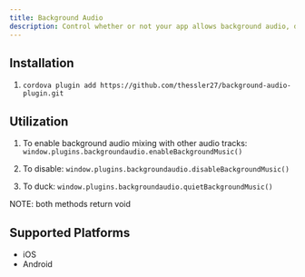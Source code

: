 ```yaml
---
title: Background Audio
description: Control whether or not your app allows background audio, dynamically. Note that this will only work in an iOS simulator/phone. This will not work in a browser or any other env. Sorry not sorry.
---
```


## Installation

1. `cordova plugin add https://github.com/thessler27/background-audio-plugin.git`

## Utilization

1. To enable background audio mixing with other audio tracks: `window.plugins.backgroundaudio.enableBackgroundMusic()`

2. To disable: `window.plugins.backgroundaudio.disableBackgroundMusic()`

3. To duck: `window.plugins.backgroundaudio.quietBackgroundMusic()`

NOTE: both methods return void



Supported Platforms
-------------------

- iOS
- Android
